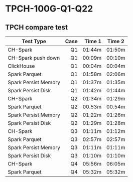 # TPCH-100G-Q1-Q22
## TPCH compare test
| Test Type                      | Case    |  Time  1   | Time 2  | 
| --------                       | -----:  |   ----:    | :----:  | 
| CH-Spark                       | Q1      |   01:44m   | 01:50m  |
| CH-Spark push down             | Q1      |   00:09m   | 00:10m  |
| ClickHouse                     | Q1      |   00:04m   | 00:04m  |
| Spark Parquet                  | Q1      |   01:58m   | 02:06m  |
| Spark Persist Memory           | Q1      |   01:37m   | 01:35m  |
| Spark Persist Disk             | Q1      |   01:42m   | 01:44m  |
| CH-Spark                       | Q2      |   01:34m   | 01:29m  |
| Spark Parquet                  | Q2      |   00.53m   | 00.54m  |
| Spark Persist Memory           | Q2      |   01:22m   | 01:26m  |
| Spark Persist Disk             | Q2      |   01:29m   | 01:28m  |
| CH-Spark                       | Q3      |   01:11m   | 01:12m  |
| Spark Parquet                  | Q3      |   02:57m   | 02:57m  |
| Spark Persist Memory           | Q3      |   01:11m   | 01:11m  |
| Spark Persist Disk             | Q3      |   01:10m   | 01:10m  |
| CH-Spark                       | Q4      |   05:56m   | 06:05m  |
| Spark Parquet                  | Q4      |   05:32m   | 05:32m  |
